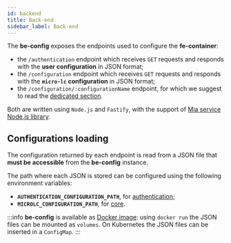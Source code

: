 ```yaml
---
id: backend
title: Back-end
sidebar_label: Back-end
---
```


The **be-config** exposes the endpoints used to configure the **fe-container**:
- the `/authentication` endpoint which receives `GET` requests and responds with the **user configuration** in JSON format;
- the `/configuration` endpoint which receives `GET` requests and responds with the **`micro-lc` configuration** in JSON format;
- the `/configuration/:configurationName` endpoint, for which we suggest to read the [dedicated section](general_configuration.md).

Both are written using `Node.js` and `Fastify`, with the support of [Mia service Node.js library](https://github.com/mia-platform/custom-plugin-lib).

## Configurations loading

The configuration returned by each endpoint is read from a JSON file that **must be accessible** from the **be-config** instance.

The path where each JSON is stored can be configured using the following environment variables:
- **`AUTHENTICATION_CONFIGURATION_PATH`**, for [authentication](authentication.md#example);
- **`MICROLC_CONFIGURATION_PATH`**, for [core](core_configuration.md#example).

:::info
**be-config** is available as [Docker image](https://hub.docker.com/r/miaplatform/microlc-config-manager):
using `docker run` the JSON files can be mounted as `volumes`. On Kubernetes the JSON files can be inserted in a `ConfigMap`.
:::
